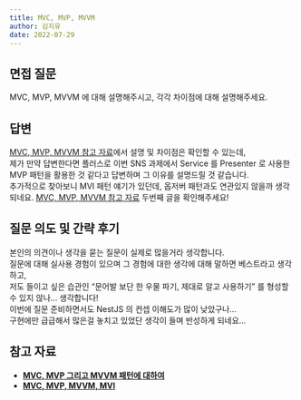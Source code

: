 ```yaml
---
title: MVC, MVP, MVVM
author: 김지유
date: 2022-07-29
---
```


## 면접 질문
MVC, MVP, MVVM 에 대해 설명해주시고, 각각 차이점에 대해 설명해주세요.

## 답변
[MVC, MVP, MVVM 참고 자료](#참고-자료)에서 설명 및 차이점은 확인할 수 있는데,  
제가 만약 답변한다면 플러스로 이번 SNS 과제에서 Service 를 Presenter 로 사용한 MVP 패턴을 활용한 것 같다고 답변하며 그 이유를 설명드릴 것 같습니다.  
추가적으로 찾아보니 MVI 패턴 얘기가 있던데, 옵저버 패턴과도 연관있지 않을까 생각되네요. [MVC, MVP, MVVM 참고 자료](#참고-자료) 두번째 글을 확인해주세요!  

## 질문 의도 및 간략 후기
본인의 의견이나 생각을 묻는 질문이 실제로 많을거라 생각합니다.  
질문에 대해 실사용 경험이 있으며 그 경험에 대한 생각에 대해 말하면 베스트라고 생각하고,  
저도 들이고 싶은 습관인 “문어발 보단 한 우물 파기, 제대로 알고 사용하기” 를 형성할 수 있지 않나… 생각합니다!  
이번에 질문 준비하면서도 NestJS 의 컨셉 이해도가 많이 낮았구나…  
구현에만 급급해서 많은걸 놓치고 있었단 생각이 들며 반성하게 되네요…  
  
## 참고 자료
- ****[MVC, MVP 그리고 MVVM 패턴에 대하여](https://devowen.com/457)****
- ****[MVC, MVP, MVVM, MVI](https://brunch.co.kr/@oemilk/113)****
